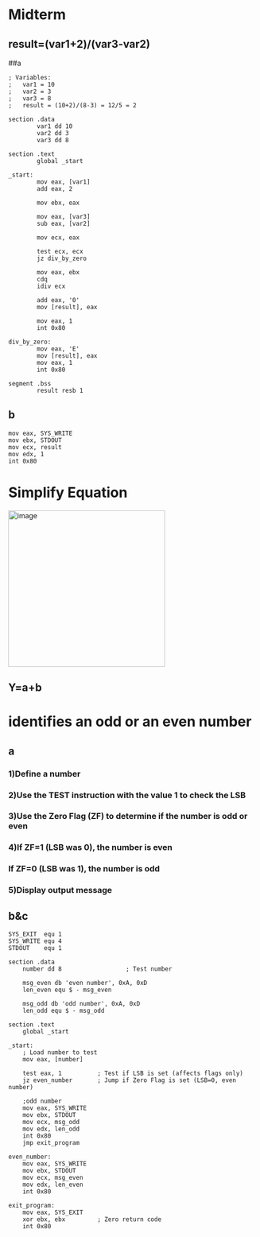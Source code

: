 # Midterm

## result=(var1+2)/(var3-var2)
##a
```assembly
; Variables:
;   var1 = 10
;   var2 = 3
;   var3 = 8
;   result = (10+2)/(8-3) = 12/5 = 2 

section .data
        var1 dd 10      
        var2 dd 3       
        var3 dd 8       

section .text
        global _start

_start:
        mov eax, [var1]
        add eax, 2
        
        mov ebx, eax
        
        mov eax, [var3]
        sub eax, [var2]
        
        mov ecx, eax
        
        test ecx, ecx
        jz div_by_zero
        
        mov eax, ebx    
        cdq             
        idiv ecx        
        
        add eax, '0'    
        mov [result], eax
        
        mov eax, 1
        int 0x80

div_by_zero:
        mov eax, 'E'
        mov [result], eax
        mov eax, 1
        int 0x80

segment .bss
        result resb 1   
```
## b
```assembly
mov eax, SYS_WRITE
mov ebx, STDOUT
mov ecx, result     
mov edx, 1        
int 0x80
```

# Simplify Equation
<img width="315" alt="image" src="https://github.com/user-attachments/assets/e5015694-8e73-400c-a9fc-fd33707be67f" />

## Y=a+b

# identifies an odd or an even number

## a
### 1)Define a number
### 2)Use the TEST instruction with the value 1 to check the LSB
### 3)Use the Zero Flag (ZF) to determine if the number is odd or even
### 4)If ZF=1 (LSB was 0), the number is even
### If ZF=0 (LSB was 1), the number is odd
### 5)Display output message

## b&c
```assembly
SYS_EXIT  equ 1
SYS_WRITE equ 4
STDOUT    equ 1

section .data
    number dd 8                  ; Test number 
    
    msg_even db 'even number', 0xA, 0xD
    len_even equ $ - msg_even
    
    msg_odd db 'odd number', 0xA, 0xD
    len_odd equ $ - msg_odd

section .text
    global _start

_start:
    ; Load number to test
    mov eax, [number]
    
    test eax, 1          ; Test if LSB is set (affects flags only)
    jz even_number       ; Jump if Zero Flag is set (LSB=0, even number)
    
    ;odd number
    mov eax, SYS_WRITE
    mov ebx, STDOUT
    mov ecx, msg_odd
    mov edx, len_odd
    int 0x80
    jmp exit_program
    
even_number:
    mov eax, SYS_WRITE
    mov ebx, STDOUT
    mov ecx, msg_even
    mov edx, len_even
    int 0x80
    
exit_program:
    mov eax, SYS_EXIT
    xor ebx, ebx         ; Zero return code
    int 0x80
```
